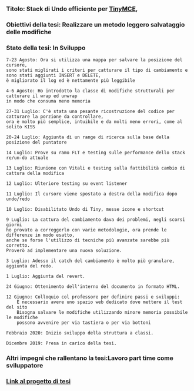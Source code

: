 ### Titolo: Stack di Undo efficiente per [TinyMCE](https://www.tiny.cloud/),

### Obiettivi della tesi: Realizzare un metodo leggero salvataggio delle modifiche

### Stato della tesi: In Sviluppo

	7-23 Agosto: Ora si utilizza una mappa per salvare la posizione del cursore,
	sono stati miglirati i criteri per catturare il tipo di cambiamento e sono stati aggiunti INSERT e DELETE,
	è migliorato il log ed è nettamente più leggibile
	
	4-6 Agosto: Ho introdotto la classe di modifiche strutturali per catturare il wrap ed unwrap
	in modo che consuma meno memoria
	
	27-31 Luglio: C'è stata una pesante ricostruzione del codice per catturare la porzione da controllare,
	ora è molto più semplice, intuibile e da molti meno errori, come al solito KISS
	
	20-24 Luglio: Aggiunta di un range di ricerca sulla base della posizione del puntatore
	
	14 Luglio: Prove su ramo FLT e testing sulle performance dello stack re/un-do attuale
	
	13 Luglio: Riunione con Vitali e testing sulla fattibilità cambio di cattura della modifica 
	
	12 Luglio: Ulteriore testing su event listener
	
	11 Luglio: Il cursore viene spostato a destra della modifica dopo undo/redo
	
	10 Luglio: Disabilitato Undo di Tiny, messe icone e shortcut 
	
	9 Luglio: La cattura del cambiamento dava dei problemi, negli scorsi giorni
	ho provato a correggerlo con varie metodologie, ora prende le differenze in modo esatto,
	anche se forse l'utilizzo di tecniche più avanzate sarebbe più corretto.
	Proverò ad implementare una nuova soluzione.
	
	3 Luglio: Adesso il catch del cambiamento è molto più granulare, aggiunta del redo.
	
	1 Luglio: Aggiunta del revert.
	
	24 Giugno: Ottenimento dell'interno del documento in formato HTML.
	
	12 Giugno: Colloquio col professore per definire passi e sviluppi:
		È necessario avere uno spazio web dedicato dove mettere il test del sito
		Bisogna salvare le modifiche utilizzando minore memoria possibile le modifiche
		possono avvenire per via tastiera o per via bottoni
	
	Febbraio 2020: Inizio sviluppo della struttura a classi.
	
	Dicembre 2019: Presa in carico della tesi.


### Altri impegni che rallentano la tesi:Lavoro part time come sviluppatore

### [Link al progetto di tesi](http://site181980.tw.cs.unibo.it)
